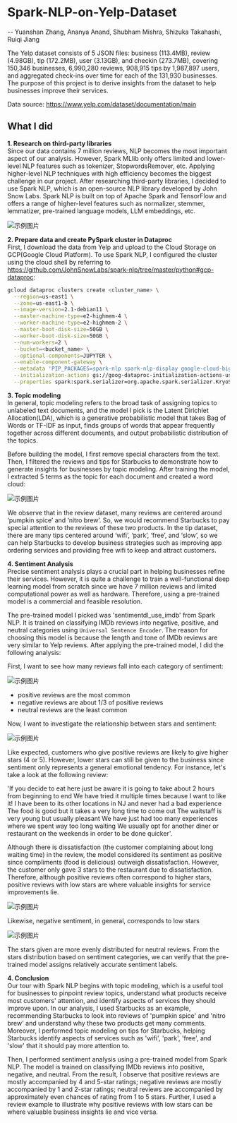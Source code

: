 # Spark-NLP-on-Yelp-Dataset
-- Yuanshan Zhang, Ananya Anand, Shubham Mishra, Shizuka Takahashi, Ruiqi Jiang

The Yelp dataset consists of 5 JSON files: business (113.4MB), review (4.98GB), tip (172.2MB), user (3.13GB), and checkin (273.7MB), covering 150,346 businesses, 6,990,280 reviews, 908,915 tips by 1,987,897 users, and aggregated check-ins over time for each of the 131,930 businesses. The purpose of this project is to derive insights from the dataset to help businesses improve their services.

Data source: https://www.yelp.com/dataset/documentation/main

## What I did
**1. Research on third-party libraries**\
Since our data contains 7 million reviews, NLP becomes the most important aspect of our analysis. However, Spark MLlib only offers limited and lower-level NLP features such as tokenizer, StopwordsRemover, etc. Applying higher-level NLP techniques with high efficiency becomes the biggest challenge in our project. After researching third-party libraries, I decided to use Spark NLP, which is an open-source NLP library developed by John Snow Labs. Spark NLP is built on top of Apache Spark and TensorFlow and offers a range of higher-level features such as normalizer, stemmer, lemmatizer, pre-trained language models, LLM embeddings, etc.

![示例图片](images/Spark_NLP_vs_Spark_MLlib.png)

**2. Prepare data and create PySpark cluster in Dataproc**\
First, I download the data from Yelp and upload to the Cloud Storage on GCP(Google Cloud Platform). To use Spark NLP, I configured the cluster using the cloud shell by referring to https://github.com/JohnSnowLabs/spark-nlp/tree/master/python#gcp-dataproc:
```bash
gcloud dataproc clusters create <cluster_name> \
  --region=us-east1 \
  --zone=us-east1-b \
  --image-version=2.1-debian11 \
  --master-machine-type=e2-highmem-4 \
  --worker-machine-type=e2-highmem-2 \
  --master-boot-disk-size=50GB \
  --worker-boot-disk-size=50GB \
  --num-workers=2 \
  --bucket=<bucket_name> \
  --optional-components=JUPYTER \
  --enable-component-gateway \
  --metadata 'PIP_PACKAGES=spark-nlp spark-nlp-display google-cloud-bigquery google-cloud-storage' \
  --initialization-actions gs://goog-dataproc-initialization-actions-us-east1/python/pip-install.sh \
  --properties spark:spark.serializer=org.apache.spark.serializer.KryoSerializer,spark:spark.driver.maxResultSize=0,spark:spark.kryoserializer.buffer.max=2000M,spark:spark.jars.packages=com.johnsnowlabs.nlp:spark-nlp_2.12:5.3.3
```

**3. Topic modeling**\
In general, topic modeling refers to the broad task of assigning topics to unlabeled text documents, and the model I pick is the Latent Dirichlet Allocation(LDA), which is a generative probabilistic model that takes Bag of Words or TF-IDF as input, finds groups of words that appear frequently together across different documents, and output probabilistic distribution of the topics.

Before building the model, I first remove special characters from the text. Then, I filtered the reviews and tips for Starbucks to demonstrate how to generate insights for businesses by topic modeling. After training the model, I extracted 5 terms as the topic for each document and created a word cloud:

![示例图片](images/topic_modeling.png)

We observe that in the review dataset, many reviews are centered around ‘pumpkin spice’ and ‘nitro brew’. So, we would recommend Starbucks to pay special attention to the reviews of these two products. In the tip dataset, there are many tips centered around ‘wifi’, ‘park’, ‘free’, and ‘slow’, so we can help Starbucks to develop business strategies such as improving app ordering services and providing free wifi to keep and attract customers.

**4. Sentiment Analysis**\
Precise sentiment analysis plays a crucial part in helping businesses refine their services. However, it is quite a challenge to train a well-functional deep learning model from scratch since we have 7 million reviews and limited computational power as well as hardware. Therefore, using a pre-trained model is a commercial and feasible resolution.

The pre-trained model I picked was 'sentimentdl_use_imdb' from Spark NLP. It is trained on classifying IMDb reviews into negative, positive, and neutral categories using `Universal Sentence Encoder`. The reason for choosing this model is because the length and tone of IMDb reviews are very similar to Yelp reviews. After applying the pre-trained model, I did the following analysis:

First, I want to see how many reviews fall into each category of sentiment:

![示例图片](images/sentiment_reviews.png)
- positive reviews are the most common
- negative reviews are about 1/3 of positive reviews
- neutral reviews are the least common

Now, I want to investigate the relationship between stars and sentiment:

![示例图片](images/stars_positive.png)

Like expected, customers who give positive reviews are likely to give higher stars (4 or 5). However, lower stars can still be given to the business since sentiment only represents a general emotional tendency. For instance, let's take a look at the following review:

'If you decide to eat here just be aware it is going to take about 2 hours from beginning to end We have tried it multiple times because I want to like it! I have been to its other locations in NJ and never had a bad experience The food is good but it takes a very long time to come out The waitstaff is very young but usually pleasant We have just had too many experiences where we spent way too long waiting We usually opt for another diner or restaurant on the weekends in order to be done quicker'.

Although there is dissatisfaction (the customer complaining about long waiting time) in the review, the model considered its sentiment as positive since compliments (food is delicious) outweigh dissatisfaction. However, the customer only gave 3 stars to the restaurant due to dissatisfaction. Therefore, although positive reviews often correspond to higher stars, positive reviews with low stars are where valuable insights for service improvements lie.

![示例图片](images/stars_negative.png)

Likewise, negative sentiment, in general, corresponds to low stars

![示例图片](images/stars_neutral.png)

The stars given are more evenly distributed for neutral reviews. From the stars distribution based on sentiment categories, we can verify that the pre-trained model assigns relatively accurate sentiment labels.

**4. Conclusion**\
Our tour with Spark NLP begins with topic modeling, which is a useful tool for businesses to pinpoint review topics, understand what products receive most customers' attention, and identify aspects of services they should improve upon. In our analysis, I used Starbucks as an example, recommending Starbucks to look into reviews of 'pumpkin spice' and 'nitro brew' and understand why these two products get many comments. Moreover, I performed topic modeling on tips for Starbucks, helping Starbucks identify aspects of services such as 'wifi', 'park', 'free', and 'slow' that it should pay more attention to. 

Then, I performed sentiment analysis using a pre-trained model from Spark NLP. The model is trained on classifying IMDb reviews into positive, negative, and neutral. From the result, I observe that positive reviews are mostly accompanied by 4 and 5-star ratings; negative reviews are mostly accompanied by 1 and 2-star ratings; neutral reviews are accompanied by approximately even chances of rating from 1 to 5 stars. Further, I used a review example to illustrate why positive reviews with low stars can be where valuable business insights lie and vice versa.


